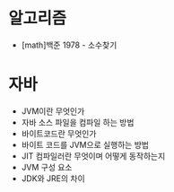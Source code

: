 # 알고리즘
* [math]백준 1978 - 소수찾기

# 자바
* JVM이란 무엇인가
* 자바 소스 파일을 컴파일 하는 방법
* 바이트코드란 무엇인가
* 바이트 코드를 JVM으로 실행하는 방법
* JIT 컴파일러란 무엇이며 어떻게 동작하는지
* JVM 구성 요소
* JDK와 JRE의 차이
